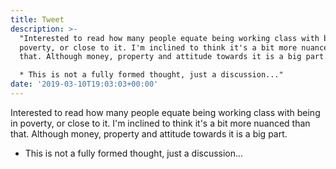 ```yaml
---
title: Tweet
description: >-
  "Interested to read how many people equate being working class with being in
  poverty, or close to it. I'm inclined to think it's a bit more nuanced than
  that. Although money, property and attitude towards it is a big part.

  * This is not a fully formed thought, just a discussion..."
date: '2019-03-10T19:03:03+00:00'
---
```

Interested to read how many people equate being working class with being in poverty, or close to it. I'm inclined to think it's a bit more nuanced than that. Although money, property and attitude towards it is a big part.
* This is not a fully formed thought, just a discussion...
